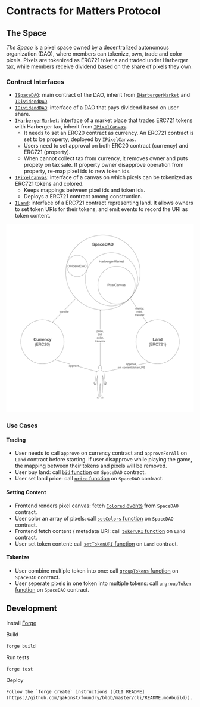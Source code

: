 # Contracts for Matters Protocol

## The Space

_The Space_ is a pixel space owned by a decentralized autonomous organization (DAO), where members can tokenize, own, trade and color pixels. Pixels are tokenized as ERC721 tokens and traded under Harberger tax, while members receive dividend based on the share of pixels they own.

### Contract Interfaces

- [`ISpaceDAO`](./docs/TheSpace/ISpaceDAO.md): main contract of the DAO, inherit from [`IHarbergerMarket`](./docs/TheSpace/IHarbergerMarket.md) and [`IDividendDAO`](./docs/TheSpace/IDividendDAO.md).
- [`IDividendDAO`](./docs/TheSpace/IDividendDAO.md): interface of a DAO that pays dividend based on user share.
- [`IHarbergerMarket`](./docs/TheSpace/IHarbergerMarket.md): interface of a market place that trades ERC721 tokens with Harberger tax, inherit from [`IPixelCanvas`](./docs/TheSpace/IPixelCanvas.md).
  - It needs to set an ERC20 contract as currency. An ERC721 contract is set to be property, deployed by `IPixelCanvas`.
  - Users need to set approval on both ERC20 contract (currency) and ERC721 (property).
  - When cannot collect tax from currency, it removes owner and puts propety on tax sale. If property owner disapprove operation from property, re-map pixel ids to new token ids.
- [`IPixelCanvas`](./docs/TheSpace/IPixelCanvas.md): interface of a canvas on which pixels can be tokenized as ERC721 tokens and colored.
  - Keeps mappings between pixel ids and token ids.
  - Deploys a ERC721 contract among construction.
- [`ILand`](./docs/TheSpace/ILand.md): interface of a ERC721 contract representing land. It allows owners to set token URIs for their tokens, and emit events to record the URI as token content.

![The Space Contracts Relationship](./docs/TheSpace/TheSpaceContracts.png "The Space Contracts Relationship")

### Use Cases

#### Trading

- User needs to call `approve` on currency contract and `approveForAll` on `Land` contract before starting. If user disapprove while playing the game, the mapping between their tokens and pixels will be removed.
- User buy land: call [`bid` function](./docs/TheSpace/IHarbergerMarket.md) on `SpaceDAO` contract.
- User set land price: call [`price` function](./docs/TheSpace/IHarbergerMarket.md) on `SpaceDAO` contract.

#### Setting Content

- Frontend renders pixel canvas: fetch [`Colored` events](./docs/TheSpace/IPixelCanvas.md) from `SpaceDAO` contract.
- User color an array of pixels: call [`setColors` function](./docs/TheSpace/IPixelCanvas.md) on `SpaceDAO` contract.
- Frontend fetch content / metadata URI: call [`tokenURI` function](./docs/TheSpace/ILand.md) on `Land` contract.
- User set token content: call [`setTokenURI` function](./docs/TheSpace/ILand.md) on `Land` contract.

#### Tokenize

- User combine multiple token into one: call [`groupTokens` function](./docs/TheSpace/IPixelCanvas.md) on `SpaceDAO` contract.
- User seperate pixels in one token into multiple tokens: call [`ungroupToken` function](./docs/TheSpace/IPixelCanvas.md) on `SpaceDAO` contract.


## Development

Install [Forge](https://github.com/gakonst/foundry)

Build
```
forge build
```

Run tests
```
forge test
```

Deploy
```
Follow the `forge create` instructions ([CLI README](https://github.com/gakonst/foundry/blob/master/cli/README.md#build)).
```